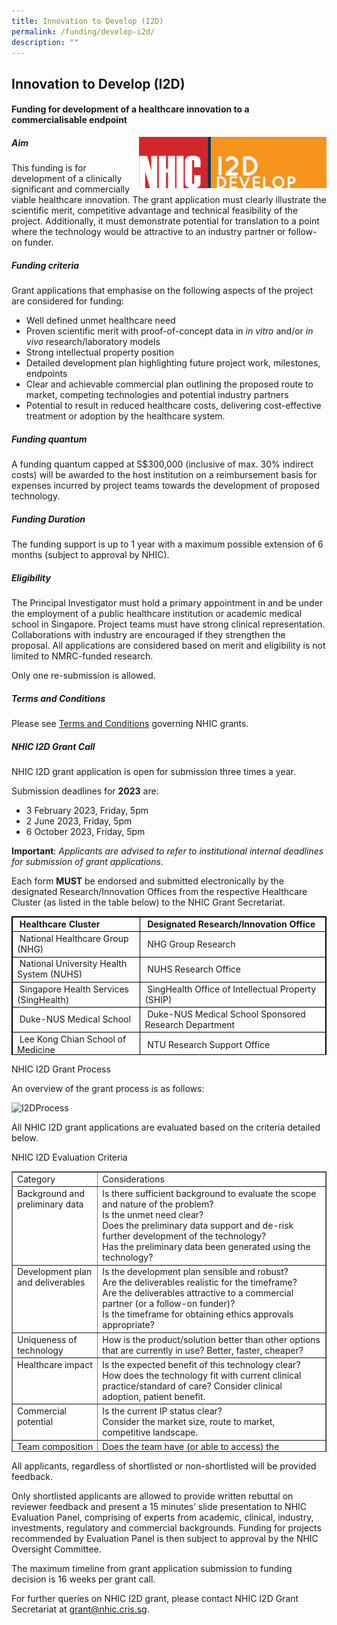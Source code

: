 ```yaml
---
title: Innovation to Develop (I2D)
permalink: /funding/develop-i2d/
description: ""
---
```

Innovation to Develop (I2D)
---------------------------

#### Funding for development of a healthcare innovation to a commercialisable endpoint

<img src="/images/Funding/logo_i2d.jpg" style="width:300px" align="right">

##### Aim

This funding is for development of a clinically significant and commercially viable healthcare innovation. The grant application must clearly illustrate the scientific merit, competitive advantage and technical feasibility of the project. Additionally, it must demonstrate potential for translation to a point where the technology would be attractive to an industry partner or follow-on funder.

##### Funding criteria

Grant applications that emphasise on the following aspects of the project are considered for funding:

*   Well defined unmet healthcare need
*   Proven scientific merit with proof-of-concept data in&nbsp;_in vitro_&nbsp;and/or&nbsp;_in vivo_&nbsp;research/laboratory models
*   Strong intellectual property position
*   Detailed development plan highlighting future project work, milestones, endpoints
*   Clear and achievable commercial plan outlining the proposed route to market, competing technologies and potential industry partners
*   Potential to result in reduced healthcare costs, delivering cost-effective treatment or adoption by the healthcare system.

##### Funding quantum

A funding quantum capped at S$300,000 (inclusive of max. 30% indirect costs) will be awarded to the host institution on a reimbursement basis for expenses incurred by project teams towards the development of proposed technology.

##### Funding Duration

The funding support is up to 1 year with a maximum possible extension of 6 months (subject to approval by NHIC).

##### Eligibility

The Principal Investigator must hold a primary appointment in and be under the employment of a public healthcare institution or academic medical school in Singapore. Project teams must have strong clinical representation. Collaborations with industry are encouraged if they strengthen the proposal. All applications are considered based on merit and eligibility is not limited to NMRC-funded research.

Only one re-submission is allowed.

##### Terms and Conditions

Please see&nbsp;[Terms and Conditions](http://www.nmrc.gov.sg/downloads)&nbsp;governing NHIC grants.

##### NHIC I2D Grant Call

NHIC I2D grant application is open for submission three times a year.

Submission deadlines for&nbsp;**2023**&nbsp;are:

*   3 February 2023, Friday, 5pm
*   2 June 2023, Friday, 5pm
*   6 October 2023, Friday, 5pm

**Important**:&nbsp;_Applicants are advised to refer to institutional internal deadlines for submission of grant applications._

Each form&nbsp;**MUST**&nbsp;be endorsed and submitted electronically by the designated Research/Innovation Offices from the respective Healthcare Cluster (as listed in the table below) to the NHIC Grant Secretariat.

<table style="max-width: 100%; background-color: transparent; border-collapse: collapse; border-spacing: 0px; padding: 0px; margin: 10px 0px; width: 855.125px; height: 222px; border: thin solid rgb(0, 0, 0);"><tbody><tr><td style="border: thin solid rgb(0, 0, 0);"><strong style="font-weight: bold;">&nbsp;Healthcare Cluster</strong></td><td style="border: thin solid rgb(0, 0, 0);"><strong style="font-weight: bold;">&nbsp;Designated Research/Innovation Office</strong></td></tr><tr><td style="border: thin solid rgb(0, 0, 0);">&nbsp;National Healthcare Group (NHG)</td><td style="border: thin solid rgb(0, 0, 0);">&nbsp;NHG Group Research</td></tr><tr><td style="border: thin solid rgb(0, 0, 0);">&nbsp;National University Health System (NUHS)</td><td style="border: thin solid rgb(0, 0, 0);">&nbsp;NUHS Research Office&nbsp;</td></tr><tr><td style="border: thin solid rgb(0, 0, 0);">&nbsp;Singapore Health Services (SingHealth)</td><td style="border: thin solid rgb(0, 0, 0);">&nbsp;SingHealth Office of Intellectual Property (SHIP)</td></tr><tr><td style="border: thin solid rgb(0, 0, 0);">&nbsp;Duke-NUS Medical School</td><td style="border: thin solid rgb(0, 0, 0);">&nbsp;Duke-NUS Medical School Sponsored Research Department</td></tr><tr><td style="border: thin solid rgb(0, 0, 0);">&nbsp;Lee Kong Chian School of Medicine</td><td style="border: thin solid rgb(0, 0, 0);">&nbsp;NTU Research Support Office&nbsp;</td></tr><tr><td style="border: thin solid rgb(0, 0, 0);">&nbsp;Yong Loo Lin School of Medicine&nbsp;</td><td style="border: thin solid rgb(0, 0, 0);">&nbsp;NUHS Research Office&nbsp;</td></tr></tbody></table>

NHIC I2D Grant Process  

An overview of the grant process is as follows:

![I2DProcess](https://nhic.sg/web/images/NHIC/documents/I2D/I2DProcess.jpg)

All NHIC I2D grant applications are evaluated based on the criteria detailed below.

NHIC I2D Evaluation Criteria  

<table style="max-width: 100%; background-color: transparent; border-collapse: collapse; border-spacing: 0px; padding: 0px; margin: 10px 0px; width: 855.125px; height: 449px;" cellpadding="10" border="1"><tbody><tr><td style="vertical-align: top;">Category</td><td style="vertical-align: top;">Considerations</td></tr><tr><td style="vertical-align: top;">Background and preliminary data</td><td style="vertical-align: top;">Is there sufficient background to evaluate the scope and nature of the problem?<br>Is the unmet need clear?<br>Does the preliminary data support and de-risk further development of the technology?<br>Has the preliminary data been generated using the technology?</td></tr><tr><td style="vertical-align: top;">Development plan and deliverables</td><td style="vertical-align: top;">Is the development plan sensible and robust?<br>Are the deliverables realistic for the timeframe?<br>Are the deliverables attractive to a commercial partner (or a follow-on funder)?<br>Is the timeframe for obtaining ethics approvals appropriate?</td></tr><tr><td style="vertical-align: top;">Uniqueness of technology</td><td style="vertical-align: top;">How is the product/solution better than other options that are currently in use? Better, faster, cheaper?</td></tr><tr><td style="vertical-align: top;">Healthcare impact</td><td style="vertical-align: top;">Is the expected benefit of this technology clear?<br>How does the technology fit with current clinical practice/standard of care? Consider clinical adoption, patient benefit.</td></tr><tr><td style="vertical-align: top;">Commercial potential</td><td style="vertical-align: top;">Is the current IP status clear?<br>Consider the market size, route to market, competitive landscape.</td></tr><tr><td style="vertical-align: top;">Team composition</td><td style="vertical-align: top;">Does the team have (or able to access) the necessary competencies in: scientific and technological domains, clinical expertise, business development, where relevant?<br>Will recruitment of manpower impact project timelines?</td></tr><tr><td style="vertical-align: top;">Budget</td><td style="vertical-align: top;">Is the budget realistic for the work outlined?</td></tr></tbody></table>

All applicants, regardless of shortlisted or non-shortlisted will be provided feedback.

Only shortlisted applicants are allowed to provide written rebuttal on reviewer feedback and present a 15 minutes’ slide presentation to NHIC Evaluation Panel, comprising of experts from academic, clinical, industry, investments, regulatory and commercial backgrounds. Funding for projects recommended by Evaluation Panel is then subject to approval by the NHIC Oversight Committee.

The maximum timeline from grant application submission to funding decision is 16 weeks per grant call.

For further queries on NHIC I2D grant, please contact NHIC I2D Grant Secretariat at&nbsp;[grant@nhic.cris.sg](mailto:grant@nhic.cris.sg).